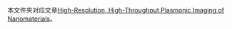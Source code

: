 本文件夹对应文章[High-Resolution, High-Throughput Plasmonic Imaging of Nanomaterials](https://pubs.acs.org/doi/10.1021/acs.analchem.3c00229)。
